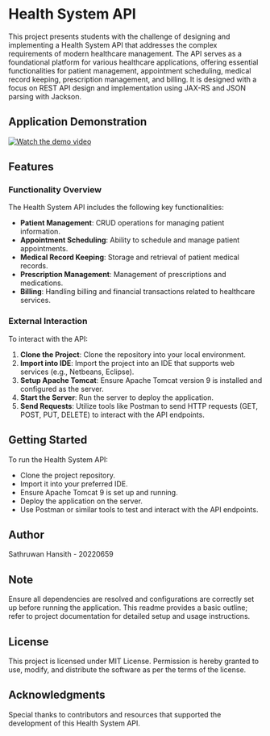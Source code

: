 # Health System API

This project presents students with the challenge of designing and implementing a Health System API that addresses the complex requirements of modern healthcare management. The API serves as a foundational platform for various healthcare applications, offering essential functionalities for patient management, appointment scheduling, medical record keeping, prescription management, and billing. It is designed with a focus on REST API design and implementation using JAX-RS and JSON parsing with Jackson.

## Application Demonstration

[![Watch the demo video](https://img.shields.io/badge/Watch-Demo%20Video-brightgreen)](https://drive.google.com/file/d/1IEU76ks6MGTVg9rOqsw-mj-SaTLonviX/view?usp=sharing)

## Features

### Functionality Overview

The Health System API includes the following key functionalities:

- **Patient Management**: CRUD operations for managing patient information.
- **Appointment Scheduling**: Ability to schedule and manage patient appointments.
- **Medical Record Keeping**: Storage and retrieval of patient medical records.
- **Prescription Management**: Management of prescriptions and medications.
- **Billing**: Handling billing and financial transactions related to healthcare services.

### External Interaction

To interact with the API:
1. **Clone the Project**: Clone the repository into your local environment.
2. **Import into IDE**: Import the project into an IDE that supports web services (e.g., Netbeans, Eclipse).
3. **Setup Apache Tomcat**: Ensure Apache Tomcat version 9 is installed and configured as the server.
4. **Start the Server**: Run the server to deploy the application.
5. **Send Requests**: Utilize tools like Postman to send HTTP requests (GET, POST, PUT, DELETE) to interact with the API endpoints.

## Getting Started

To run the Health System API:
- Clone the project repository.
- Import it into your preferred IDE.
- Ensure Apache Tomcat 9 is set up and running.
- Deploy the application on the server.
- Use Postman or similar tools to test and interact with the API endpoints.

## Author

Sathruwan Hansith - 20220659

## Note

Ensure all dependencies are resolved and configurations are correctly set up before running the application. This readme provides a basic outline; refer to project documentation for detailed setup and usage instructions.

## License

This project is licensed under MIT License. Permission is hereby granted to use, modify, and distribute the software as per the terms of the license.

## Acknowledgments

Special thanks to contributors and resources that supported the development of this Health System API.
